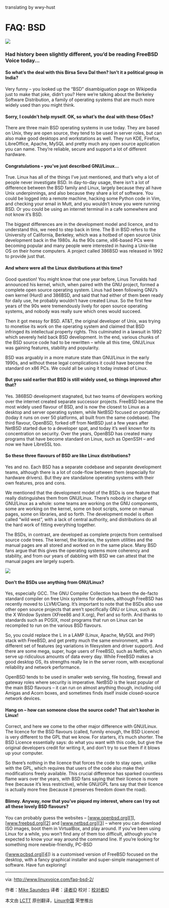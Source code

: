 translating by wwy-hust

FAQ: BSD
================================================================================
![](http://www.linuxvoice.com/wp-content/uploads/2015/02/faq1-large1.png)

### Had history been slightly different, you’d be reading FreeBSD Voice today… ###

#### So what’s the deal with this Birsa Seva Dal then? Isn’t it a political group in India? ####

Very funny – you looked up the “BSD” disambiguation page on Wikipedia just to make that joke, didn’t you? Here we’re talking about the Berkeley Software Distribution, a family of operating systems that are much more widely used than you might think.

#### Sorry, I couldn’t help myself. OK, so what’s the deal with these OSes? ####

There are three main BSD operating systems in use today. They are based on Unix, they are open source, they tend to be used in server roles, but can also make good desktops and workstations as well. They run KDE, Firefox, LibreOffice, Apache, MySQL and pretty much any open source application you can name. They’re reliable, secure and support a lot of different hardware.

#### Congratulations – you’ve just described GNU/Linux… ####

True. Linux has all of the things I’ve just mentioned, and that’s why a lot of people never investigate BSD. In day-to-day usage, there isn’t a lot of difference between the BSD family and Linux, largely because they all have Unix underpinnings, and also because they share a lot of software. You could be logged into a remote machine, hacking some Python code in Vim, and checking your email in Mutt, and you wouldn’t know you were running BSD. Or you could be using an internet terminal in a cafe somewhere and not know it’s BSD.

The biggest differences are in the development model and licence, and to understand this, we need to step back in time. The B in BSD refers to the University of California, Berkeley, which was a hotbed of open source Unix development back in the 1980s. As the 90s came, x86-based PCs were becoming popular and many people were interested in having a Unix-like OS on their home computers. A project called 386BSD was released in 1992 to provide just that.

#### And where were all the Linux distributions at this time? ####

Good question! You might know that one year before, Linus Torvalds had announced his kernel, which, when paired with the GNU project, formed a complete open source operating system. Linus had been following GNU’s own kernel (Hurd) and 386BSD, and said that had either of them been ready for daily use, he probably wouldn’t have created Linux. So the first few years of the 90s were tremendously lively for open source operating systems, and nobody was really sure which ones would succeed.

Then it got messy for BSD. AT&T, the original developer of Unix, was trying to monetise its work on the operating system and claimed that BSD infringed its intellectual property rights. This culminated in a lawsuit in 1992 which severely held back BSD development. In the end, various chunks of the BSD source code had to be rewritten – while all this time, GNU/Linux was gaining features, stability and popularity.

BSD was arguably in a more mature state than GNU/Linux in the early 1990s, and without these legal complications it could have become the standard on x86 PCs. We could all be using it today instead of Linux.

#### But you said earlier that BSD is still widely used, so things improved after that? ####

Yes. 386BSD development stagnated, but two teams of developers working over the internet created separate successor projects. FreeBSD became the most widely used flavour of BSD, and is now the closest to Linux as a desktop and server operating system, while NetBSD focused on portability (today it runs on over 50 platforms, all built from the same codebase). The third flavour, OpenBSD, forked off from NetBSD just a few years after NetBSD started due to a developer spat, and today it’s well known for its concentration on security. Over the years, OpenBSD has created many programs that have become standard on Linux, such as OpenSSH – and now we have LibreSSL too.

#### So these three flavours of BSD are like Linux distributions? ####

Yes and no. Each BSD has a separate codebase and separate development teams, although there is a lot of code-flow between them (especially for hardware drivers). But they are standalone operating systems with their own features, pros and cons.

We mentioned that the development model of the BSDs is one feature that really distinguishes them from GNU/Linux. There’s nobody in charge of GNU/Linux as a whole: some teams are working on the GNU components, some are working on the kernel, some on boot scripts, some on manual pages, some on libraries, and so forth. The development model is often called “wild west”, with a lack of central authority, and distributions do all the hard work of fitting everything together.

The BSDs, in contrast, are developed as complete projects from centralised source code trees. The kernel, the libraries, the system utilities and the manual pages are all stored and worked on in the same place. Many BSD fans argue that this gives the operating systems more coherency and stability, and from our years of dabbling with BSD we can attest that the manual pages are largely superb.

![](http://www.linuxvoice.com/wp-content/uploads/2015/02/faq2-large1.png)

#### Don’t the BSDs use anything from GNU/Linux? ####

Yes, especially GCC. The GNU Compiler Collection has been the de-facto standard compiler on free Unix systems for decades, although FreeBSD has recently moved to LLVM/Clang. It’s important to note that the BSDs also use other open source projects that aren’t specifically GNU or Linux, such as the X Window System (XFree86 and X.org), Perl and so forth. And thanks to standards such as POSIX, most programs that run on Linux can be recompiled to run on the various BSD flavours.

So, you could replace the L in a LAMP (Linux, Apache, MySQL and PHP) stack with FreeBSD, and get pretty much the same environment, with a different set of features (eg variations in filesystem and driver support). And there are some mega, super, huge users of FreeBSD, such as Netflix, which serve up ridiculous amounts of data every day. While FreeBSD makes a good desktop OS, its strengths really lie in the server room, with exceptional reliability and network performance.

OpenBSD tends to be used in smaller web serving, file hosting, firewall and gateway roles where security is imperative. NetBSD is the least popular of the main BSD flavours – it can run on almost anything though, including old Amigas and Acorn boxes, and sometimes finds itself inside closed-source network devices.

#### Hang on – how can someone close the source code? That ain’t kosher in Linux! ####

Correct, and here we come to the other major difference with GNU/Linux. The licence for the BSD flavours (called, funnily enough, the BSD Licence) is very different to the GPL that we know. For starters, it’s much shorter. The BSD Licence essentially says: do what you want with this code, but give the original developers credit for writing it, and don’t try to sue them if it blows up your computer.

So there’s nothing in the licence that forces the code to stay open, unlike with the GPL, which requires that users of the code also make their modifications freely available. This crucial difference has sparked countless flame wars over the years, with BSD fans saying that their licence is more free (because it’s less restrictive), while GNU/GPL fans say that their licence is actually more free (because it preserves freedom down the road).

#### Blimey. Anyway, now that you’ve piqued my interest, where can I try out all these lovely BSD flavours? ####

You can probably guess the websites – [www.openbsd.org][1], [www.freebsd.org][2] and [www.netbsd.org][3] – where you can download ISO images, boot them in VirtualBox, and play around. If you’ve been using Linux for a while, you won’t find any of them too difficult, although you’re expected to know your way around the command line. If you’re looking for something more newbie-friendly, PC-BSD

([www.pcbsd.org][4]) is a customised version of FreeBSD focused on the desktop, with a fancy graphical installer and super-simple management of software. Have fun exploring!





--------------------------------------------------------------------------------

via: http://www.linuxvoice.com/faq-bsd-2/

作者：[Mike Saunders][a]
译者：[译者ID](https://github.com/译者ID)
校对：[校对者ID](https://github.com/校对者ID)

本文由 [LCTT](https://github.com/LCTT/TranslateProject) 原创翻译，[Linux中国](http://linux.cn/) 荣誉推出

[a]:http://www.linuxvoice.com/author/mike/
[1]:http://www.openbsd.org/
[2]:http://www.freebsd.org/
[3]:http://www.netbsd.org/
[4]:http://www.pcbsd.org/
